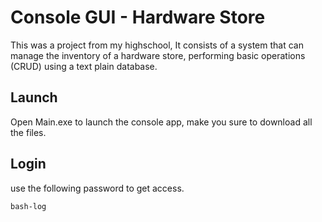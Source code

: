 # Console GUI - Hardware Store

This was a project from my highschool, It consists of a system that can manage the inventory of a hardware store, performing basic operations (CRUD) using a text plain database.

## Launch

Open Main.exe to launch the console app, make you sure to download all the files.

## Login

use the following password to get access.

```bash
bash-log
```
